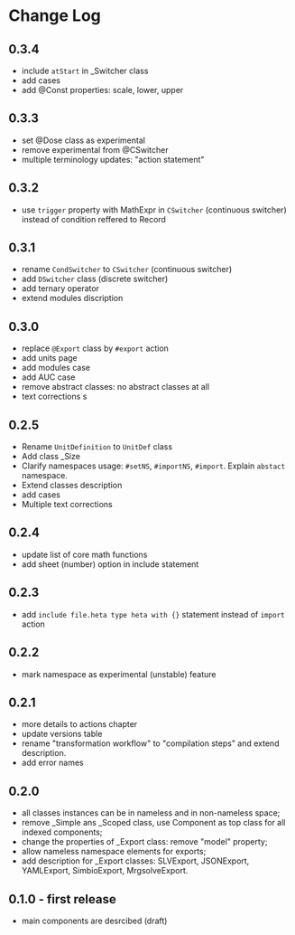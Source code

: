 # Change Log

## 0.3.4

- include `atStart` in _Switcher class
- add cases
- add @Const properties: scale, lower, upper

## 0.3.3
- set @Dose class as experimental
- remove experimental from @CSwitcher
- multiple terminology updates: "action statement" 

## 0.3.2

- use `trigger` property with MathExpr in `CSwitcher` (continuous switcher) instead of condition reffered to Record

## 0.3.1

- rename `CondSwitcher` to `CSwitcher` (continuous switcher)
- add `DSwitcher` class (discrete switcher)
- add ternary operator
- extend modules discription

## 0.3.0

- replace `@Export` class by `#export` action
- add units page
- add modules case
- add AUC case
- remove abstract classes: no abstract classes at all
- text corrections
s
## 0.2.5

- Rename `UnitDefinition` to `UnitDef` class
- Add class _Size
- Clarify namespaces usage: `#setNS`, `#importNS`, `#import`. Explain `abstact` namespace.
- Extend classes description
- add cases
- Multiple text corrections

## 0.2.4

- update list of core math functions
- add sheet (number) option in include statement

## 0.2.3

- add `include file.heta type heta with {}` statement instead of `import` action

## 0.2.2

- mark namespace as experimental (unstable) feature

## 0.2.1

- more details to actions chapter
- update versions table
- rename "transformation workflow" to "compilation steps" and extend description.
- add error names

## 0.2.0

- all classes instances can be in nameless and in non-nameless space;
- remove _Simple ans _Scoped class, use Component as top class for all indexed components;
- change the properties of _Export class: remove "model" property;
- allow nameless namespace elements for exports;
- add description for _Export classes: SLVExport, JSONExport, YAMLExport, SimbioExport, MrgsolveExport.

## 0.1.0 - first release

- main components are desrcibed (draft)
